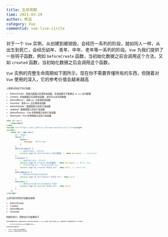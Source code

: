 ```yaml
---
title: 生命周期
time: 2021-03-29
author: 熊滔
category: Vue
commentid: vue:live-circle
---
```


对于一个 `Vue` 实例，从创建到被销毁，会经历一系列的阶段，就如同人一样，从出生到死亡，会经历幼年、青年、中年、老年等一系列的阶段。`Vue` 为我们提供了一些钩子函数，例如 `beforeCreate` 函数，当初始化数据之前会调用这个方法，又如 `created` 函数，当初始化数据之后会调用这个函数。

`Vue` 实例的完整生命周期如下图所示，现在你不需要弄懂所有的东西，但随着对 `Vue` 使用的深入，它的参考价值会越来越高

<ImageView src="https://cdn.jsdelivr.net/gh/LastKnightCoder/ImgHosting2/20210328130008.png" alt="lifecycle" style="zoom:50%;" />

上图牵涉到如下钩子函数：

- beforeCreate：初始化数据之前调用该函数，在该函数中不能通过 `vm.xxx` 访问数据
- created：初始数据之后调用该函数，这时可以访问到数据
- beforeMount： 渲染 `$el` 之前调用该函数
- mounted：渲染 `$el` 之后调用该函数
- beforeUpdate：数据更新之前执行该函数
- updated：数据更新之后执行该函数
- beforeDestroy：Vue 实例销毁之前执行该函数
- destroyed：Vue 实例销毁之后执行该函数

```html
<div id="app">
    {{message}}
</div>
<script src="https://cdn.jsdelivr.net/npm/vue/dist/vue.js"></script>
<script>
    const vm = new Vue({
        el: "#app",
        data() {
            return {
                message: 'Hello Vue!'
            }
        },
        beforeCreate() {
            // 数据未初始化，无法访问
            console.log("在 beforeCreate 中访问数据：", this.message); // undefined
        },
        created() {
            // 数据初始化完毕，可以访问
            console.log("在 created 中访问数据：",this.message); // Hello Vue!
            // 此时还没创建 $el，所以无法访问到 $el
            console.log("在 created 中访问 $el", this.$el); // undefined
        },
        beforeMount() {
            // 模板语法中的表达式未被渲染
            console.log("在 beforeMount 中访问 $el", this.$el);
        },
        mounted() {
            // 模板语法中的表达式已经被替换为了数据
            console.log("在 mounted 中访问 $el", this.$el);
        }
    })
</script>
```

上述代码中的钩子函数会按照

- beforeCreate
- created
- beforeMount
- mounted

的顺序执行，控制台打印结果如下

<ImageView src="https://cdn.jsdelivr.net/gh/LastKnightCoder/ImgHosting2/20210328132440.png" alt="image-20210328132440613" style="zoom:50%;" />

当我们更新数据的时候，会重新渲染页面，在渲染页面之前会调用 `beforeUpdate` 函数，渲染之后会调用 `updated` 函数(这两个钩子函数的用处不大，很少使用)。

> 经过实验我发现**无法在 `updated` 钩子函数中访问 `$el`。**

比较常用的钩子函数有两个：

- created：这里可以向后端请求数据
- mounted：在这里可以操作 DOM 元素

